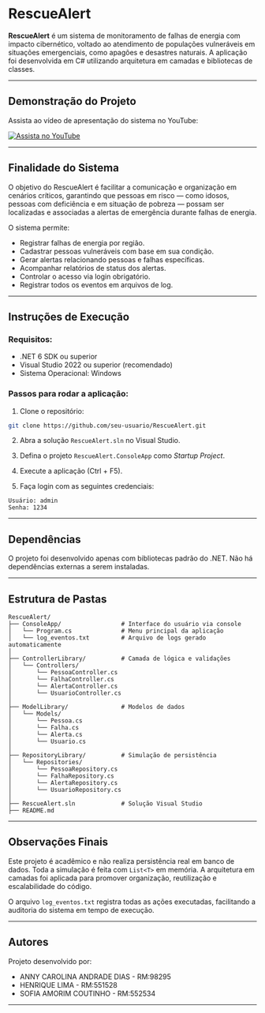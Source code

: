 
# RescueAlert

**RescueAlert** é um sistema de monitoramento de falhas de energia com impacto cibernético, voltado ao atendimento de populações vulneráveis em situações emergenciais, como apagões e desastres naturais. A aplicação foi desenvolvida em C# utilizando arquitetura em camadas e bibliotecas de classes.

---
## Demonstração do Projeto
Assista ao vídeo de apresentação do sistema no YouTube:

[![Assista no YouTube](https://img.shields.io/badge/Ver%20no-YouTube-red?logo=youtube)]([https://www.youtube.com/seu-link-aqui](https://youtu.be/vv2iH_Ovv6I))

---

##  Finalidade do Sistema

O objetivo do RescueAlert é facilitar a comunicação e organização em cenários críticos, garantindo que pessoas em risco — como idosos, pessoas com deficiência e em situação de pobreza — possam ser localizadas e associadas a alertas de emergência durante falhas de energia.

O sistema permite:

- Registrar falhas de energia por região.
- Cadastrar pessoas vulneráveis com base em sua condição.
- Gerar alertas relacionando pessoas e falhas específicas.
- Acompanhar relatórios de status dos alertas.
- Controlar o acesso via login obrigatório.
- Registrar todos os eventos em arquivos de log.

---

##  Instruções de Execução

### Requisitos:
- .NET 6 SDK ou superior
- Visual Studio 2022 ou superior (recomendado)
- Sistema Operacional: Windows

### Passos para rodar a aplicação:

1. Clone o repositório:
```bash
git clone https://github.com/seu-usuario/RescueAlert.git
```

2. Abra a solução `RescueAlert.sln` no Visual Studio.

3. Defina o projeto `RescueAlert.ConsoleApp` como *Startup Project*.

4. Execute a aplicação (Ctrl + F5).

5. Faça login com as seguintes credenciais:
```
Usuário: admin
Senha: 1234
```

---

##  Dependências

O projeto foi desenvolvido apenas com bibliotecas padrão do .NET. Não há dependências externas a serem instaladas.

---

##  Estrutura de Pastas

```
RescueAlert/
├── ConsoleApp/                 # Interface do usuário via console
│   └── Program.cs              # Menu principal da aplicação
│   └── log_eventos.txt         # Arquivo de logs gerado automaticamente
│
├── ControllerLibrary/          # Camada de lógica e validações
│   └── Controllers/
│       └── PessoaController.cs
│       └── FalhaController.cs
│       └── AlertaController.cs
│       └── UsuarioController.cs
│
├── ModelLibrary/               # Modelos de dados
│   └── Models/
│       └── Pessoa.cs
│       └── Falha.cs
│       └── Alerta.cs
│       └── Usuario.cs
│
├── RepositoryLibrary/          # Simulação de persistência
│   └── Repositories/
│       └── PessoaRepository.cs
│       └── FalhaRepository.cs
│       └── AlertaRepository.cs
│       └── UsuarioRepository.cs
│
├── RescueAlert.sln             # Solução Visual Studio
├── README.md
```

---

##  Observações Finais

Este projeto é acadêmico e não realiza persistência real em banco de dados. Toda a simulação é feita com `List<T>` em memória. A arquitetura em camadas foi aplicada para promover organização, reutilização e escalabilidade do código.

O arquivo `log_eventos.txt` registra todas as ações executadas, facilitando a auditoria do sistema em tempo de execução.

---




## Autores

Projeto desenvolvido por:
- ANNY CAROLINA ANDRADE DIAS - RM:98295 
- HENRIQUE LIMA - RM:551528
- SOFIA AMORIM COUTINHO - RM:552534 


---


